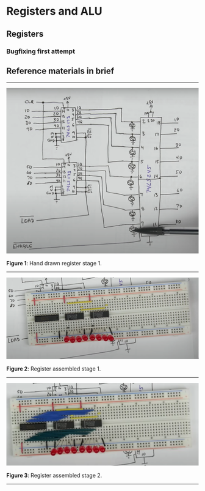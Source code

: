 
# Registers and ALU

## Registers

### Bugfixing first attempt



## Reference materials in brief

---

![Hand drawn register stage 1](./register_hand_drawn_stage_01.png "Hand drawn register stage 1.")

**Figure 1**: Hand drawn register stage 1.


---

![Register assembled stage 1](./register_assembled_stage_01.png "Register assembled stage 1.")

**Figure 2**: Register assembled stage 1.

---

![Register assembled stage 2](./register_assembled_stage_02.png "Register assembled stage 2.")

**Figure 3**: Register assembled stage 2.

---


